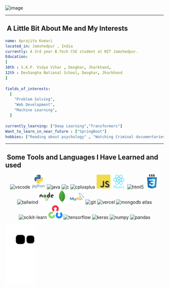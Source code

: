 <img width="1010" height="334" alt="image" src="https://github.com/user-attachments/assets/be1cfb09-34ff-48f1-bd12-38e80c8b62bf" />

---

<h2> &nbsp;A Little Bit About Me and My Interests</h2>

```yaml
name: Aprajita Kumari
located_in: Jamshedpur , India
currently: A 3rd year B.Tech CSE student at NIT Jamshedpur.
Education:
[
10th : S.K.P. Vidya Vihar , Deoghar, Jharkhand,
12th : DevSangha National School, Deoghar, Jharkhand
]

fields_of_interests:
  [
    "Problem Solving",
    "Web Development",
    "Machine Learning",
  ]
  
currently_learning: ["Deep Learning","Transformers"]
Want_to_learn_in_near_future : ["SpringBoot"]
hobbies: ["Reading about psychology" , "Watching Criminal documentaries", "and I love memes"]
```
  
--- 

 
<h2> &nbsp;Some Tools and Languages I Have Learned and used</h2>
<p align="left">
<!-- 💻 Tech Stack Icons -->
<p align="center">
  <!-- Editors & Languages -->
  <img src="https://cdn.jsdelivr.net/gh/devicons/devicon/icons/vscode/vscode-original.svg" alt="vscode" width="45" height="45"/>
  <img src="https://raw.githubusercontent.com/devicons/devicon/master/icons/python/python-original-wordmark.svg" alt="python" width="45" height="45"/>
  <img src="https://cdn.jsdelivr.net/gh/devicons/devicon/icons/java/java-original-wordmark.svg" alt="java" width="45" height="45"/>
  <img src="https://cdn.jsdelivr.net/gh/devicons/devicon/icons/c/c-original.svg" alt="c" width="45" height="45"/>
  <img src="https://cdn.jsdelivr.net/gh/devicons/devicon/icons/cplusplus/cplusplus-original.svg" alt="cplusplus" width="45" height="45"/>
  <img src="https://raw.githubusercontent.com/devicons/devicon/master/icons/javascript/javascript-original.svg" alt="javascript" width="45" height="45"/>

  <!-- Frontend -->
  <img src="https://raw.githubusercontent.com/devicons/devicon/master/icons/react/react-original-wordmark.svg" alt="react" width="45" height="45"/>
  <img src="https://cdn.jsdelivr.net/gh/devicons/devicon/icons/html5/html5-original.svg" alt="html5" width="45" height="45"/>
  <img src="https://raw.githubusercontent.com/devicons/devicon/master/icons/css3/css3-original-wordmark.svg" alt="css3" width="45" height="45"/>
  <img src="https://cdn.jsdelivr.net/gh/devicons/devicon@latest/icons/tailwindcss/tailwindcss-original-wordmark.svg" alt="tailwind" width="45" height="45"/>

  <!-- Backend & Databases -->
  <img src="https://raw.githubusercontent.com/devicons/devicon/master/icons/nodejs/nodejs-original-wordmark.svg" alt="nodejs" width="45" height="45"/>
  <img src="https://raw.githubusercontent.com/devicons/devicon/master/icons/mongodb/mongodb-original.svg" alt="mongodb" width="45" height="45"/>
  <img src="https://raw.githubusercontent.com/devicons/devicon/master/icons/mysql/mysql-original-wordmark.svg" alt="mysql" width="45" height="45"/>

  <!-- Tools & Deployment -->
  <img src="https://cdn.jsdelivr.net/gh/devicons/devicon/icons/git/git-original.svg" alt="git" width="45" height="45"/>
  <img src="https://assets.vercel.com/image/upload/v1662130559/front/favicon/vercel/180x180.png" alt="vercel" width="45" height="45"/>
  <img src="https://avatars.githubusercontent.com/u/45120?s=200&v=4" alt="mongodb atlas" width="45" height="45"/>

  <!-- Machine Learning / AI -->
  <img src="https://upload.wikimedia.org/wikipedia/commons/0/05/Scikit_learn_logo_small.svg" alt="scikit-learn" width="45" height="45"/>
 <img src="https://raw.githubusercontent.com/devicons/devicon/master/icons/opencv/opencv-original.svg" width="45" height="45" />
  <img src="https://upload.wikimedia.org/wikipedia/commons/2/2d/Tensorflow_logo.svg" alt="tensorflow" width="45" height="45"/>
  <img src="https://upload.wikimedia.org/wikipedia/commons/a/ae/Keras_logo.svg" alt="keras" width="45" height="45"/>
  <img src="https://cdn.jsdelivr.net/gh/devicons/devicon/icons/numpy/numpy-original-wordmark.svg" alt="numpy" width="45" height="45"/>
  <img src="https://cdn.jsdelivr.net/gh/devicons/devicon/icons/pandas/pandas-original-wordmark.svg" alt="pandas" width="45" height="45"/>
</p>

</p>

![Snake animation](https://github.com/aprajita-99/aprajita-99/blob/output/github-contribution-grid-snake.svg)
